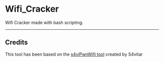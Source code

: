 # Wifi_Cracker
Wifi Cracker made with bash scripting.













---
## Credits
This tool has been based on the [s4viPwnWifi tool](https://github.com/s4vitar/wifiCrack.git) created by S4vitar
